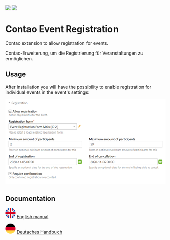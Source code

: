 [![](https://img.shields.io/packagist/v/inspiredminds/contao-event-registration.svg)](https://packagist.org/packages/inspiredminds/contao-event-registration)
[![](https://img.shields.io/packagist/dt/inspiredminds/contao-event-registration.svg)](https://packagist.org/packages/inspiredminds/contao-event-registration)

# Contao Event Registration

Contao extension to allow registration for events.

Contao-Erweiterung, um die Registrierung für Veranstaltungen zu ermöglichen.

## Usage

After installation you will have the possibility to enable registration for individual events in the event's settings:

![Event settings](en/img/event-settings.png)

## Documentation

![EN](en/img/en.png) [English manual](en/README.md)

![DE](de/img/de.png) [Deutsches Handbuch](de/README.md)

